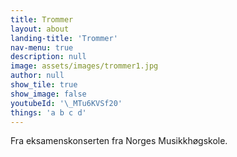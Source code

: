 ```yaml
---
title: Trommer
layout: about
landing-title: 'Trommer'
nav-menu: true
description: null
image: assets/images/trommer1.jpg
author: null
show_tile: true
show_image: false
youtubeId: '\_MTu6KVSf20'
things: 'a b c d'
---
```



Fra eksamenskonserten fra Norges Musikkhøgskole.

